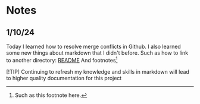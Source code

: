 # Notes
## 1/10/24
Today I learned how to resolve merge conflicts in Github. I also learned some new things about markdown that I didn't before.
Such as how to link to another directory: [README](/README.md)
And footnotes[^1]

[!TIP]
Continuing to refresh my knowledge and skills in markdown will lead to higher quality documentation for this project

[^1]: Such as this footnote here.